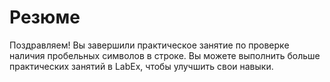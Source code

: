 # Резюме

Поздравляем! Вы завершили практическое занятие по проверке наличия пробельных символов в строке. Вы можете выполнить больше практических занятий в LabEx, чтобы улучшить свои навыки.
